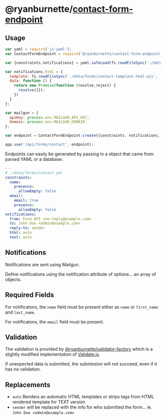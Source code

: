 # @ryanburnette/[contact-form-endpoint][1]

## Usage

```js
var yaml = require('js-yaml');
var ContactFormEndpoint = require('@ryanburnette/contact-form-endpoint');

var {constraints,notifications} = yaml.safeLoad(fs.readFileSync('./data/forms/contact.yml', 'utf8'));

var notifications.html = {
  template: fs.readFileSync('./data/forms/contact-template.html.ejs', 'utf8'),
  data: function () {
    return new Promise(function (resolve,reject) {
      resolve({});
    })
  }
};

var mailgun = {
  apiKey: process.env.MAILGUN_API_KEY,
  domain: process.env.MAILGUN_DOMAIN
};

var endpoint = ContactFormEndpoint.create({constraints, notifications, mailgun});

app.use('/api/forms/contact', endpoint);
```

Endpoints can easily be generated by passing in a object that came from parsed
YAML or a database.

```yaml
---
# ./data/forms/contact.yml
constraints:
  name:
    presence:
      allowEmpty: false
  email:
    email: true
    presence:
      allowEmpty: false
notifications:
  from: Form API <no-reply@example.com>
  to: John Doe <admin@example.com>
  reply-to: sender
  html: auto
  text: auto
```

## Notifications

Notifications are sent using Mailgun.

Define notifications using the notification attribute of options... an array of
objects.

## Required Fields

For notificatons, the `name` field must be present either as `name` or
`first_name` and `last_name`.

For notificatons, the `email` field must be present.

## Validation

The validation is provided by [@ryanburnette/validator-factory][2] which is a
slightly modified implementation of [Validate.js][3].

If unexpected data is submitted, the submission will not succeed, even if it
has no validation.

## Replacements

- `auto` Renders an automatic HTML templates or strips tags from HTML rendered
  template for TEXT version
- `sender` will be replaced with the info for who submitted the form... ie.
  `John Doe <admin@example.com>`

[1]: https://code.ryanburnette.com/ryanburnette/contact-form-endpoint
[2]: https://code.ryanburnette.com/ryanburnette/validator-factory
[3]: https://validatejs.org/
